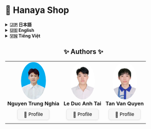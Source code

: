# 🌸 Hanaya Shop

<details>
<summary><strong>🇯🇵 日本語</strong></summary>


## 目次

- [🔗 リンク](#links-jp)
- [🛠️ インストール/セットアップのご案内](#install-jp)
- [概要](#overview-jp)
- [🎯 プロジェクト目的](#goals-jp)
- [🌟 機能](#features-jp)
   - [👤 顧客向け](#customers-jp)
   - [🛠️ 管理者向け](#admin-section)
- [🛠️ 技術スタック](#tech-jp)
   - [💡 ハイライトと実運用効果](#highlights-jp)
- [🔄 CI/CD パイプライン](#cicd-jp)
- [📊 パフォーマンス測定結果](#パフォーマンス測定結果)
- [🗂️ ディレクトリ構成](#structure-jp)
- [🚀 今後の改善点](#future-jp)

## 🔗 リンク <a id="links-jp"></a>

<div align="center">
<table><tr>
<td align="center">🌐 <strong><a href="http://hanayashop.com">Hanaya Shop</a></strong></td>
<td align="center">🎬 <strong><a href="https://youtu.be/MLeE64xe4O0">YouTube デモ</a></strong></td>
</tr></table>
</div>

## 🎯 テスト用アカウント <a id="test-accounts-jp"></a>

**Hanaya Shopを登録前に体験してみてください！** 以下のテストアカウントを使用して、新しいアカウントを作成することなく、すべての顧客向け機能を完全無料でお試しいただけます。

| メールアドレス              | パスワード   | 備考                    |
|-----------------------------|-------------|------------------------|
| testuser0@gmail.com         | 123456789   | 完全無料でご利用可能      |
| testuser1@gmail.com         | 123456789   | 全機能をお試しできます    |
| testuser2@gmail.com         | 123456789   | お気軽にご体験ください    |
| testuser3@gmail.com         | 123456789   | 安心してご利用ください    |
| testuser4@gmail.com         | 123456789   | すべて無料です          |
| testuser5@gmail.com         | 123456789   | ご自由にお使いください    |
| testuser6@gmail.com         | 123456789   | 制限なくご利用可能      |
| testuser7@gmail.com         | 123456789   | 気軽にお試しください      |
| testuser8@gmail.com         | 123456789   | 完全フリーアクセス      |
| testuser9@gmail.com         | 123456789   | 無料体験アカウント      |

💡 **使用方法**: ログインページでいずれかのアカウントでログインし、商品閲覧・購入・チャットボット・多言語切替など、顧客向け機能を自由にお試しください。

## 🛠️ インストール/セットアップのご案内 <a id="install-jp"></a>

-   本番環境（Production）: [DEPLOYMENT_GUIDE.md](./%23GUIDE/DEPLOYMENT_GUIDE.md)
-   開発環境（Developing）: [README_DEV.md](./%23GUIDE/README_DEV.md)

![Hanaya Shop Hero Banner](.github/images/jp/hero-banner.png)
<div align="center">

_メインページのイメージ_

</div>

## 概要 <a id="overview-jp"></a>

ベトナムでは、特に祝祭期に、鮮度が短い花が売れ残り、価値を生む前に廃棄されてしまう課題が存在します。販売機会の逸失と需要とのミスマッチが、事業者の損失と社会的な無駄を生み出しています。

**Hanaya Shop**は、この「もったいない」をテクノロジーで減らすために生まれたオンライン・フラワーショップです。販売者の露出を広げ、顧客との接点を増やし、最適なタイミングで最適な顧客に花を届ける——そのためのプロダクトとして設計されています。直感的なUI/UX、堅牢な在庫・注文・決済ドメイン、運用に耐える管理機能を備え、将来的には販売者と顧客のマッチングをさらに高度化して、廃棄ゼロに近づけることを目指します。

<div align="center">
<img src=".github/images/all/trash1.png" alt="poor flower" width="800"/>

_花の廃棄問題の実態_

</div>

---

## 🎯 プロジェクト目的 <a id="goals-jp"></a>

-   現実の課題（廃棄）に向き合い、販売機会と需要のマッチングを最適化する
-   花屋向けにシンプルで拡張性の高いECプラットフォームを提供し、導入/運用コストを下げる
-   在庫・注文・決済の業務を安全に自動化し、人的ミスを減らす
-   管理者ダッシュボードで売上・在庫・人気商品などを可視化し、意思決定を高速化する
-   将来的な外部連携（決済、地図、通知、レコメンド）に備えた拡張性を確保する

---

## 🌟 機能 <a id="features-jp"></a>

### 👤 顧客向け <a id="customers-jp"></a>

-   商品一覧・詳細、カテゴリ/用途/価格のフィルタリング
-   ベストセラーや特価商品のハイライト表示
-   カート、注文作成、購入履歴
-   多言語切替（日本語/英語/ベトナム語）
-   注文ステータスに応じたメール通知
-   チャットボットによる購買サポート
-   直感的な住所選択（地図API連携）
-   多様な決済手段（代金引換、銀行カード、PayPal）

<div align="center">
<table>
<tr>
<td align="center" width="33%">
<a href=".github/images/jp/customer-features.png" target="_blank">
<img src=".github/images/jp/customer-features.png" alt="Customer Features" width="300"/>
</a>
<br><i>商品一覧・フィルタリング機能</i>
</td>
<td align="center" width="33%">
<a href=".github/images/jp/customer-features2.png" target="_blank">
<img src=".github/images/jp/customer-features2.png" alt="Product Details" width="300"/>
</a>
<br><i>商品詳細・レビュー機能</i>
</td>
<td align="center" width="33%">
<a href=".github/images/jp/customer-features3.png" target="_blank">
<img src=".github/images/jp/customer-features3.png" alt="Cart & Checkout" width="300"/>
</a>
<br><i>カート・チェックアウト</i>
</td>
</tr>
<tr>
<td align="center" width="33%">
<a href=".github/images/jp/chat-bot.png" target="_blank">
<img src=".github/images/jp/chat-bot.png" alt="Chatbot" width="300"/>
</a>
<br><i>AIチャットボットサポート</i>
</td>
<td align="center" width="33%">
<a href=".github/images/jp/email.png" target="_blank">
<img src=".github/images/jp/email.png" alt="Email Notifications" width="300"/>
</a>
<br><i>メール通知システム</i>
</td>
<td align="center" width="33%">
<a href=".github/images/jp/multi-lang.png" target="_blank">
<img src=".github/images/jp/multi-lang.png" alt="Multi-language" width="300"/>
</a>
<br><i>多言語切り替え機能</i>
</td>
</tr>
</table>
</div>


### 🛠️ 管理者向け <a id="admin-section"></a>

-   商品カテゴリ・商品 CRUD（表示/非表示切替含む）
-   注文の承認/キャンセル/ステータス更新、効率的な処理 UI
-   在庫監視（売り切れ/閾値接近の把握）
-   月次売上などのダッシュボード指標・統計
-   顧客管理、購入傾向の把握

<div align="center">
<table>
<tr>
<td align="center" width="50%">
<a href=".github/images/jp/admin-dashboard.png" target="_blank">
<img src=".github/images/jp/admin-dashboard.png" alt="Admin Dashboard" width="400"/>
</a>
<br><i>管理者ダッシュボード・統計</i>
</td>
<td align="center" width="50%">
<a href=".github/images/jp/order.png" target="_blank">
<img src=".github/images/jp/order.png" alt="Order Management" width="400"/>
</a>
<br><i>注文管理・処理画面</i>
</td>
</tr>
</table>
</div>

---

## 🛠️ 技術スタック <a id="tech-jp"></a>

| 技術           | 目的                           |
| -------------- | ------------------------------ |
| PHP 8.2        | バックエンド開発               |
| Laravel 12.2   | PHP バックエンドフレームワーク |
| JavaScript     | フロントエンド開発             |
| Vite           | 高速フロントエンドビルド       |
| Blade          | サーバーサイド UI テンプレート |
| Tailwind CSS   | UI デザイン                    |
| TinyMCE        | リッチテキストエディタ         |
| MySQL          | データベース                   |
| Redis          | キャッシュ・キュー             |
| nginx          | Web サーバー                   |
| Docker         | パッケージ化・デプロイ         |
| GitHub Actions | CI/CD 自動化                   |

### 💡 ハイライトと実運用効果（Highlights & Impact） <a id="highlights-jp"></a>

-   Docker: 環境差異を排除し、1コマンドで導入。本番更新はイメージ差し替えで安全・迅速。
-   SSR + Tailwind: 初期表示が速くSEOに有利。離脱率を抑制し、コンバージョン改善。
-   キュー（Redis）: メール通知や重い処理を非同期化し、応答速度を安定化。
-   チャットボット: 購入前の疑問解消を自動化し、カゴ落ちを削減。
-   TinyMCE: 記事/販促の表現力向上で集客を強化。
-   複数決済（代金引換・カード・PayPal）: 決済ハードルを下げ、成約率を向上。
-   **CI/CD with GitHub Actions**: 自動テスト・品質チェック・デプロイで開発効率とコード品質を大幅向上。

### 🔄 CI/CD パイプライン（GitHub Actions） <a id="cicd-jp"></a>

プロフェッショナルな開発・運用フローを確立するため、最新のGitHub Actionsによる自動化パイプラインを導入：

#### 🧪 **テストスイート（🧪 Test Suite）**
```yaml
📦 スマートキャッシング: Composer・NPM依存関係
🧪 包括的テスト: Laravel PHPUnit（193件 + 543アサーション）
🎨 コード品質: Laravel Pint（自動フォーマット検証）
🔒 セキュリティスキャン: Composer・NPM脆弱性監査
🐳 Dockerビルドテスト: 本番環境完全シミュレーション
📊 自動レポート: テストカバレッジとサマリー生成
⚡ 並列実行で開発フィードバック時間1-2分に短縮
```

#### 🚀 **本番デプロイ（🚀 Production Deploy）**
```yaml
🔍 事前検証: 本番レベル環境でのフルテスト実行
🎯 段階的テスト: unit→feature→integration→performance
🐳 自動化ビルド: multi-stage Docker with セキュリティスキャン
📦 イメージ管理: タグ付け・バージョニング・キャッシュ最適化
🛡️ ゼロダウンタイム: ヘルスチェック・ロールバック機能
� デプロイメント監視: リアルタイム状況レポート
```

#### 💡 **最新CI/CDの効果**
- **🚀 高速化**: 並列処理とキャッシュで50%時間短縮
- **🎯 精度向上**: 本番環境完全シミュレーションテスト
- **🛡️ 安全性**: 多層防御とautomated rollback
- **📊 可視性**: リアルタイム状況とサマリーダッシュボード
- **⚡ 効率化**: スマートトリガーでリソース無駄遣いゼロ
- **🔄 継続改善**: ワークフロー品質監視システム

#### 📊 パフォーマンス測定結果

<div align="center">
<img src=".github/images/all/performance.png" alt="pagespeed.web.dev" width="850"/>

_pagespeed.web.dev_

<img src=".github/images/all/performance2.png" alt="webpagetest.org" width="850"/>

_webpagetest.org_

**_システムパフォーマンス指標_**

</div>

---

## 🗂️ ディレクトリ構成 <a id="structure-jp"></a>

```bash
hanaya-shop/
├── app/                # コントローラー、モデル、サービス
│   ├── Console/        # Artisanコマンド
│   ├── Http/           # コントローラー、ミドルウェア、リクエスト
│   ├── Models/         # モデル
│   ├── Notifications/  # 通知
│   ├── Providers/      # サービスプロバイダー
│   ├── Services/       # サービスクラス
│   └── View/           # Bladeコンポーネント
├── bootstrap/          # Laravel初期化
│   └── cache/          # キャッシュ
├── config/             # システム設定
├── database/           # マイグレーション・シーダー・ファクトリー
│   ├── factories/
│   ├── migrations/
│   ├── seeders/
│   └── sql/
├── deployment/         # 🚀 デプロイメント設定・スクリプト
│   ├── scripts/        # 📜 全デプロイメントスクリプト
│   │   ├── setup-server.sh      # ⚙️ サーバー初期設定
│   │   ├── deploy-production.sh # 🚀 本番デプロイ
│   │   ├── deploy.sh           # 📦 サーバーデプロイ
│   │   ├── update-image.sh     # 🔄 イメージ更新（バックアップ付き）
│   │   ├── update.sh           # ⚡ 高速更新
│   │   ├── auto-backup.sh      # 💾 自動バックアップ
│   │   ├── monitor.sh          # 📊 システム監視
│   │   ├── clear-cache.sh      # 🧹 キャッシュクリア
│   │   ├── verify-deployment.sh # ✅ デプロイ検証
│   │   └── README.md           # 📖 スクリプト説明
│   ├── nginx/          # 🌐 Nginx設定
│   ├── mysql/          # 🗄️ MySQL設定
│   ├── php/            # 🐘 PHP設定
│   ├── supervisor/     # 👷 プロセス管理
│   ├── docker-compose.prod.yml # 🐳 本番Docker設定
│   └── README.md       # 📚 デプロイメントガイド
├── public/             # 画像・エントリポイント
│   ├── build/
│   ├── fixed_resources/
│   ├── images/
│   └── js/
├── resources/          # CSS・JS・Bladeテンプレート・言語
│   ├── css/
│   ├── js/
│   ├── lang/
│   └── views/
├── routes/             # Web/APIルーティング
│   ├── admin.php
│   ├── auth.php
│   ├── console.php
│   ├── user.php
│   └── web.php
├── storage/            # アップロード・ログ
│   ├── framework/
│   └── logs/
├── tests/              # ユニット・機能テスト
│   ├── Feature/
│   └── Unit/
├── .github/            # 🔄 GitHub Actions CI/CD
│   └── workflows/      # ⚙️ 自動化ワークフロー
├── Dockerfile          # Docker設定
├── docker-compose.yml  # Docker環境構築
└── README.md           # ドキュメント
```

## 🚀 今後の改善点 <a id="future-jp"></a>

### I. インフラストラクチャと展開の強化

1. **クラウドインフラのアップグレード**
   - **目的**: AWSまたはAzureサービスを使用してプロジェクトを展開し、スケーラビリティと統合サービスを活用する
   - **現状**: 現在はContaboサービスを使用しており、スケーラビリティが限られている

2. **✅ CI/CDの自動化** ✅
   - **目的**: ソースコード変更時に自動的にデプロイするCI/CDプロセスを強化し、展開時間を短縮
   - **現状**: **完成** - GitHub Actionsを使用した完全自動化パイプラインが導入済み

3. **🔄 セキュリティ強化** 🔄
   - **目的**: SSL証明書を追加し、HTTPSを実装してユーザーセキュリティを向上
   - **現状**: **進行中** - 証明書の基本的な構造は存在するが完全には実装されていない

### II. ユーザーエクスペリエンスの向上

4. **🔄 AI強化型チャットボット** 🔄
   - **目的**: ChatGPT APIを使用してチャットボットを改良し、よりスマートな応答とユーザーの説明から商品を推薦する機能を実現
   - **現状**: **進行中** - 事前定義されたシナリオに基づく基本的なチャットボットが存在

5. **地図APIの統合**
   - **目的**: Maps APIを追加して、顧客と配送スタッフが正確に位置を特定できるようにする
   - **現状**: 地図連携は実装されていない

6. **🔄 インタラクティブ機能** 🔄
   - **目的**: ショート動画、ミニゲーム、クーポンを追加して、買い物中のエンゲージメントを高める
   - **現状**: **進行中** - これらのインタラクティブ機能はまだ実装されていない

7. **注文追跡の強化**
   - **目的**: 注文追跡機能と配送スタッフ向け追跡ページを追加
   - **現状**: 詳細な追跡なしの基本的な注文管理が存在

### III. 管理・運用の改善

8. **管理者向け静的コンテンツ管理**
   - **目的**: fixed-resources内の画像やテキストを管理するための管理ページを追加し、コンテンツ編集を容易にする
   - **現状**: 静的リソースは`public/fixed_resources`に保存されているが、管理インターフェースがない

9. **動的コンテンツの多言語対応**
   - **目的**: データベースに保存されているコンテンツに対する多言語機能を開発
   - **現状**: 現在は静的コンテンツのみが複数言語に対応

10. **商品分類のためのOOP適用**
    - **目的**: 商品タイプをより良く管理するためにOOPでコードアーキテクチャを改善
    - **現状**: 商品モデルの構造は存在するが階層的な実装はされていない

### IV. ビジネスと拡張の改善

11. **実際の決済連携**
    - **目的**: 銀行や電子ウォレットと連携して実際の決済処理を行う
    - **現状**: PaymentServiceの構造は存在するが、実際の決済ゲートウェイとの連携はない

12. **マーケットプレイス展開**
    - **目的**: 単一ショップではなく、複数の出店者を持つEコマースプラットフォームに発展
    - **現状**: 現在は単一店舗モデルとして運営

---

</details>

<details>
<summary><strong>🇺🇸 English</strong></summary>

## Table of Contents

-   [🔗 Links](#links-en)
-   [🛠️ Installation / Setup](#install-en)
-   [Overview](#overview-en)
-   [🎯 Project Goals](#goals-en)
-   [🌟 Features](#features-en)
    -   [👤 For Customers](#customers-en)
    -   [🛠️ For Admins](#admin-en)
-   [🛠️ Technologies Used](#tech-en)
    -   [💡 Highlights & Real-world Impact](#highlights-en)
-   [🗂️ Project Structure](#structure-en)
-   [🚀 Future Improvements](#future-en)

## 🔗 Links <a id="links-en"></a>

<div align="center">
<table><tr>
<td align="center">🌐 <strong><a href="http://hanayashop.com">Hanaya Shop</a></strong></td>
<td align="center">🎬 <strong><a href="https://youtu.be/MLeE64xe4O0">YouTube Demo</a></strong></td>
</tr></table>
</div>

## 🎯 Test Accounts <a id="test-accounts-en"></a>

**Experience Hanaya Shop before registering!** Use one of the following test accounts to explore all customer features completely free without creating a new account.

| Email                      | Password    | Note                              |
|----------------------------|-------------|-----------------------------------|
| testuser0@gmail.com        | 123456789   | Completely free to use            |
| testuser1@gmail.com        | 123456789   | Try all features                  |
| testuser2@gmail.com        | 123456789   | Feel free to explore              |
| testuser3@gmail.com        | 123456789   | Safe to use                       |
| testuser4@gmail.com        | 123456789   | Everything is free                |
| testuser5@gmail.com        | 123456789   | Use freely                        |
| testuser6@gmail.com        | 123456789   | No restrictions                   |
| testuser7@gmail.com        | 123456789   | Casual testing welcome            |
| testuser8@gmail.com        | 123456789   | Full free access                  |
| testuser9@gmail.com        | 123456789   | Free trial account                |

💡 **How to use**: Log in with any of these accounts on the login page and freely explore all customer features such as browsing, purchasing, chatbot, and language switching.

## 🛠️ Installation / Setup <a id="install-en"></a>

-   Production guide: [DEPLOYMENT_GUIDE.md](./%23GUIDE/DEPLOYMENT_GUIDE.md)
-   Development guide: [README_DEV.md](./%23GUIDE/README_DEV.md)

![Hanaya Shop Hero Banner](.github/images/en/hero-banner.png)
<div align="center">

_Main page visualization_

</div>

## Overview <a id="overview-en"></a>

In Vietnam, especially during holidays, many fresh flowers are wasted because freshness is short and buyers are not reached in time. This mismatch between supply and demand hurts sellers and creates social waste.

**Hanaya Shop** is built to tackle this real problem. It expands exposure for sellers, increases buyer touchpoints, and helps every flower meet the right customer at the right time. With modern, intuitive UX, a reliable Laravel backend, SSR-first rendering, and a pragmatic domain model for inventory, orders, and payments, the platform is production-ready and designed to evolve toward smarter buyer–seller matching and near-zero waste.

<div align="center">
<img src=".github/images/all/trash1.png" alt="poor flower" width="800"/>

_Real-world image of flower waste problem_

</div>

---

## 🎯 Project Goals <a id="goals-en"></a>

-   Confront the real-world waste problem by improving the match between supply and demand
-   Offer a simple, extensible platform that lowers deployment and operating costs for flower shops
-   Automate inventory, ordering, and payments safely to reduce human error
-   Provide actionable insights via dashboards (revenue, stock, best-sellers) to speed decision-making
-   Keep the architecture open for future integrations (payments, maps, notifications, recommendations)

---

## 🌟 Features <a id="features-en"></a>

### 👤 For Customers <a id="customers-en"></a>

-   Product catalog and details with category/occasion/price filters
-   Best-seller and special-deal highlights
-   Cart, checkout, and order history
-   Multi-language switching (e.g., Japanese/English/Vietnamese)
-   Email notifications for order status updates
-   Chatbot assistance during browsing and checkout
-   Multiple payment options: Cash on Delivery (COD), bank card, PayPal

<div align="center">
<table>
<tr>
<td align="center" width="33%">
<a href=".github/images/en/customer-features.png" target="_blank">
<img src=".github/images/en/customer-features.png" alt="Customer Features" width="300"/>
</a>
<br><i>Product catalog & filtering features</i>
</td>
<td align="center" width="33%">
<a href=".github/images/en/customer-features2.png" target="_blank">
<img src=".github/images/en/customer-features2.png" alt="Product Details" width="300"/>
</a>
<br><i>Product details & review system</i>
</td>
<td align="center" width="33%">
<a href=".github/images/en/customer-features3.png" target="_blank">
<img src=".github/images/en/customer-features3.png" alt="Cart & Checkout" width="300"/>
</a>
<br><i>Cart & Checkout</i>
</td>
</tr>
<tr>
<td align="center" width="33%">
<a href=".github/images/en/chat-bot.png" target="_blank">
<img src=".github/images/en/chat-bot.png" alt="Chatbot" width="300"/>
</a>
<br><i>AI Chatbot Support</i>
</td>
<td align="center" width="33%">
<a href=".github/images/en/email.png" target="_blank">
<img src=".github/images/en/email.png" alt="Email Notifications" width="300"/>
</a>
<br><i>Email Notification System</i>
</td>
<td align="center" width="33%">
<a href=".github/images/en/multi-lang.png" target="_blank">
<img src=".github/images/en/multi-lang.png" alt="Multi-language" width="300"/>
</a>
<br><i>Multi-language Switching</i>
</td>
</tr>
</table>
</div>

### 🛠️ For Admins <a id="admin-en"></a>

-   Category and product CRUD with visibility toggles
-   Efficient order processing (approve/cancel/update status)
-   Inventory monitoring (low-stock alerts)
-   KPIs and dashboards including monthly revenue tracking
-   Customer management and purchasing insights

<div align="center">
<table>
<tr>
<td align="center" width="50%">
<a href=".github/images/en/admin-dashboard.png" target="_blank">
<img src=".github/images/en/admin-dashboard.png" alt="Admin Dashboard" width="400"/>
</a>
<br><i>Admin dashboard & analytics</i>
</td>
<td align="center" width="50%">
<a href=".github/images/en/order.png" target="_blank">
<img src=".github/images/en/order.png" alt="Order Management" width="400"/>
</a>
<br><i>Order management & processing</i>
</td>
</tr>
</table>
</div>

---

## 🛠️ Technologies Used <a id="tech-en"></a>

| Technology     | Purpose                  |
| -------------- | ------------------------ |
| PHP 8.2        | Backend programming      |
| Laravel 12.2   | PHP backend framework    |
| JavaScript     | Frontend programming     |
| Vite           | Fast frontend build tool |
| Blade          | Server-side UI templates |
| Tailwind CSS   | UI design                |
| TinyMCE        | Rich text editor         |
| MySQL          | Database                 |
| Redis          | Cache & queue            |
| nginx          | Web server               |
| Docker Compose | Packaging & deployment   |
| GitHub Actions | CI/CD automation         |

### 💡 Highlights & Real-world Impact <a id="highlights-en"></a>

-   Docker: One-command installs and safe, image-based production updates; eliminates environment drift.
-   SSR + Tailwind: Faster first paint and better SEO; reduces bounce and improves conversion.
-   Queues (Redis): Offloads email and heavy tasks; keeps requests fast and stable.
-   Chatbot: Automates pre-purchase Q&A; reduces cart abandonment.
-   TinyMCE: Better, richer promotional content; improves engagement.
-   Multiple payments (COD, bank card, PayPal): Lowers checkout friction; increases successful payments.
-   **CI/CD with GitHub Actions**: Automated testing, quality checks, and deployment significantly boost development efficiency and code quality.

### 🔄 CI/CD Pipeline (GitHub Actions) <a id="cicd-en"></a>

Established professional development and operations workflow through advanced GitHub Actions automation pipeline:

#### 🧪 **Test Suite (🧪 Test Suite)**
```yaml
📦 Smart Caching: Composer & NPM dependencies optimization
🧪 Comprehensive Testing: Laravel PHPUnit (193 tests + 543 assertions)
🎨 Code Quality: Laravel Pint (automated formatting verification)
🔒 Security Scanning: Composer & NPM vulnerability audits
🐳 Docker Build Testing: Complete production environment simulation
📊 Automated Reports: Test coverage and summary generation
⚡ Parallel execution reduces development feedback to 1-2 minutes
```

#### 🚀 **Production Deploy (🚀 Production Deploy)**
```yaml
🔍 Pre-validation: Full testing in production-level environment
🎯 Staged Testing: unit→feature→integration→performance
🐳 Automated Build: multi-stage Docker with security scanning
📦 Image Management: Tagging, versioning & cache optimization
🛡️ Zero Downtime: Health checks with automated rollback
� Deployment Monitoring: Real-time status reporting
```

#### 💡 **Advanced CI/CD Benefits**
- **🚀 Speed**: Parallel processing & caching reduces time by 50%
- **🎯 Accuracy**: Complete production environment simulation testing
- **🛡️ Security**: Multi-layer defense with automated rollback
- **📊 Visibility**: Real-time status and summary dashboard

#### 📊 Performance Measurement Results

<div align="center">
<img src=".github/images/all/performance.png" alt="pagespeed.web.dev" width="850"/>

_pagespeed.web.dev_

<img src=".github/images/all/performance2.png" alt="webpagetest.org" width="850"/>

_webpagetest.org_

**_System performance metrics_**

</div>

---

## 🗂️ Project Structure <a id="structure-en"></a>

```bash
hanaya-shop/
├── app/                # Controllers, models, services
│   ├── Console/        # Artisan commands
│   ├── Http/           # Controllers, middleware, requests
│   ├── Models/         # Models
│   ├── Notifications/  # Notifications
│   ├── Providers/      # Service providers
│   ├── Services/       # Service classes
│   └── View/           # Blade components
├── bootstrap/          # Laravel initialization
│   └── cache/          # Cache
├── config/             # System configuration
├── database/           # Migrations, seeders, factories
│   ├── factories/
│   ├── migrations/
│   ├── seeders/
│   └── sql/
├── deployment/         # 🚀 Deployment configuration & scripts
│   ├── scripts/        # 📜 All deployment scripts
│   │   ├── setup-server.sh      # ⚙️ Server initial setup
│   │   ├── deploy-production.sh # 🚀 Production deployment
│   │   ├── deploy.sh           # 📦 Server deployment
│   │   ├── update-image.sh     # 🔄 Image update (with backup)
│   │   ├── update.sh           # ⚡ Quick update
│   │   ├── auto-backup.sh      # 💾 Automated backup
│   │   ├── monitor.sh          # 📊 System monitoring
│   │   ├── clear-cache.sh      # 🧹 Cache clearing
│   │   ├── verify-deployment.sh # ✅ Deployment verification
│   │   └── README.md           # 📖 Scripts documentation
│   ├── nginx/          # 🌐 Nginx configuration
│   ├── mysql/          # 🗄️ MySQL configuration
│   ├── php/            # 🐘 PHP configuration
│   ├── supervisor/     # 👷 Process management
│   ├── docker-compose.prod.yml # 🐳 Production Docker setup
│   └── README.md       # 📚 Deployment guide
├── public/             # Images & entry point
│   ├── build/
│   ├── fixed_resources/
│   ├── images/
│   └── js/
├── resources/          # CSS, JS, Blade templates, languages
│   ├── css/
│   ├── js/
│   ├── lang/
│   └── views/
├── routes/             # Web/API routing
│   ├── admin.php
│   ├── auth.php
│   ├── console.php
│   ├── user.php
│   └── web.php
├── storage/            # Uploads, logs
│   ├── framework/
│   └── logs/
├── tests/              # Unit & feature tests
│   ├── Feature/
│   └── Unit/
├── .github/            # 🔄 GitHub Actions CI/CD
│   └── workflows/      # ⚙️ Automation workflows
├── Dockerfile          # Docker configuration
├── docker-compose.yml  # Docker setup
└── README.md           # Documentation
```

## 🚀 Future Improvements <a id="future-en"></a>

### I. Infrastructure & Deployment Enhancements

1. **Cloud Infrastructure Upgrade**
   - **Purpose**: Utilize AWS or Azure services for project deployment, leveraging scalability and integrated services
   - **Current Status**: Currently using Contabo services with limited scalability options

2. **✅ Automated CI/CD** ✅
   - **Purpose**: Enhance CI/CD process to automate deployment when source code changes, reducing deployment time
   - **Current Status**: **Completed** - Full automation pipeline implemented using GitHub Actions

3. **🔄 Enhanced Security** 🔄
   - **Purpose**: Add SSL certificates and implement HTTPS for increased user security
   - **Current Status**: **In Progress** - Basic structure for certificates exists but not fully implemented

### II. User Experience Improvements

4. **🔄 AI-Enhanced Chatbot** 🔄
   - **Purpose**: Improve the chatbot using ChatGPT API for smarter responses and product recommendations from user descriptions
   - **Current Status**: **In Progress** - A basic chatbot exists that works on predefined scenarios

5. **Maps Integration**
   - **Purpose**: Add Maps API to help customers and delivery personnel accurately locate addresses
   - **Current Status**: No map integration implemented

6. **🔄 Interactive Features** 🔄
   - **Purpose**: Add short videos, mini-games, and vouchers to increase engagement during shopping
   - **Current Status**: **In Progress** - These interactive features are not yet implemented

7. **Order Tracking Enhancement**
   - **Purpose**: Add order tracking functionality and a tracking page for delivery personnel
   - **Current Status**: Basic order management exists without detailed tracking

### III. Management & Operational Improvements

8. **Admin Static Content Management**
   - **Purpose**: Add a management page for Images and Text in fixed-resources to facilitate content editing
   - **Current Status**: Static resources are stored in `public/fixed_resources` but lack a management interface

9. **Multi-language for Dynamic Content**
   - **Purpose**: Develop multi-language capability for database-stored content
   - **Current Status**: Currently only static content supports multiple languages

10. **OOP for Product Classification**
    - **Purpose**: Improve code architecture with OOP to better manage product types
    - **Current Status**: Product model structure exists but without full hierarchical implementation

### IV. Business & Expansion Improvements

11. **Real Payment Integration**
    - **Purpose**: Integrate with banks and e-wallets for actual payment processing
    - **Current Status**: PaymentService structure exists but without real payment gateway integration

12. **Marketplace Expansion**
    - **Purpose**: Evolve into an e-commerce platform with multiple sellers instead of a single shop
    - **Current Status**: Currently operating as a single store model

---

</details>

<details>
<summary><strong>🇻🇳 Tiếng Việt</strong></summary>

## Mục lục

-   [🔗 Đường dẫn](#links-vi)
-   [🛠️ Hướng dẫn cài đặt / thiết lập](#install-vi)
-   [Giới thiệu](#overview-vi)
-   [🎯 Mục tiêu dự án](#goals-vi)
-   [🌟 Tính năng](#features-vi)
    -   [👤 Trang người dùng](#customers-vi)
    -   [🛠️ Trang quản trị](#admin-vi)
-   [🛠️ Công nghệ sử dụng](#tech-vi)
    -   [💡 Điểm nổi bật & Hiệu quả thực tế](#highlights-vi)
-   [🗂️ Cấu trúc dự án](#structure-vi)
-   [🚀 Cải tiến trong tương lai](#future-vi)

## 🔗 Đường dẫn <a id="links-vi"></a>

<div align="center">
<table><tr>
<td align="center">🌐 <strong><a href="http://hanayashop.com">Hanaya Shop</a></strong></td>
<td align="center">🎬 <strong><a href="https://youtu.be/MLeE64xe4O0">YouTube Demo</a></strong></td>
</tr></table>
</div>

## 🎯 Tài khoản test <a id="test-accounts-vi"></a>

**Trải nghiệm Hanaya Shop trước khi đăng ký!** Sử dụng một trong những tài khoản test dưới đây để khám phá toàn bộ chức năng dành cho khách hàng hoàn toàn miễn phí mà không cần tạo tài khoản mới.

| Email                      | Mật khẩu    | Ghi chú                           |
|----------------------------|-------------|-----------------------------------|
| testuser0@gmail.com        | 123456789   | Hoàn toàn miễn phí sử dụng        |
| testuser1@gmail.com        | 123456789   | Thử tất cả tính năng              |
| testuser2@gmail.com        | 123456789   | Cứ thoải mái khám phá             |
| testuser3@gmail.com        | 123456789   | An toàn khi sử dụng               |
| testuser4@gmail.com        | 123456789   | Mọi thứ đều miễn phí              |
| testuser5@gmail.com        | 123456789   | Sử dụng tự do                     |
| testuser6@gmail.com        | 123456789   | Không có hạn chế                  |
| testuser7@gmail.com        | 123456789   | Thử nghiệm thoải mái              |
| testuser8@gmail.com        | 123456789   | Truy cập miễn phí đầy đủ          |
| testuser9@gmail.com        | 123456789   | Tài khoản thử nghiệm miễn phí     |

💡 **Cách sử dụng**: Đăng nhập bằng bất kỳ tài khoản nào trong số này trên trang đăng nhập và tự do khám phá các chức năng khách hàng như xem sản phẩm, mua hàng, chatbot, đổi ngôn ngữ.

## 🛠️ Hướng dẫn cài đặt / thiết lập <a id="install-vi"></a>

-   Production: [DEPLOYMENT_GUIDE.md](./%23GUIDE/DEPLOYMENT_GUIDE.md)
-   Developing: [README_DEV.md](./%23GUIDE/README_DEV.md)

![Hanaya Shop Hero Banner](.github/images/vi/hero-banner.png)
<div align="center">

_Hình ảnh trang chủ_

</div>

## Giới thiệu <a id="overview-vi"></a>

Ở Việt Nam, đặc biệt vào các dịp lễ Tết, rất nhiều bông hoa bị bỏ đi do thời gian tươi ngắn và người bán không kịp tiếp cận đúng khách hàng. Sự lệch pha giữa cung và cầu gây lãng phí xã hội và thiệt hại cho người bán.

**Hanaya Shop** được xây dựng để giải quyết vấn đề thực tế đó. Nền tảng giúp mở rộng mức độ hiển thị của cửa hàng, tăng điểm chạm với khách hàng, và đưa mỗi bông hoa đến đúng người, đúng thời điểm. Ứng dụng có UI/UX hiện đại, backend Laravel tin cậy, SSR nhanh, và mô hình nghiệp vụ thực tế cho tồn kho, đơn hàng, thanh toán. Tầm nhìn dài hạn là tăng cường kết nối người bán–người mua, tiến tới giảm thiểu hoa bị lãng phí đến mức thấp nhất.

<div align="center">
<img src=".github/images/all/trash1.png" alt="poor flower" width="800"/>

_Hình ảnh thực tế cho vấn đề hoa bị lãng phí_

</div>

---

## 🎯 Mục tiêu dự án <a id="goals-vi"></a>

-   Trực diện bài toán lãng phí bằng cách tối ưu kết nối cung–cầu và tăng chuyển đổi
-   Cung cấp nền tảng đơn giản, dễ mở rộng, giảm chi phí triển khai/vận hành cho cửa hàng
-   Tự động hóa an toàn các quy trình tồn kho, đặt hàng, thanh toán để giảm sai sót
-   Cung cấp dashboard số liệu (doanh thu, tồn kho, bán chạy) hỗ trợ quyết định nhanh
-   Mở đường cho tích hợp tương lai (thanh toán, bản đồ, thông báo, gợi ý sản phẩm)

---

## 🌟 Tính năng <a id="features-vi"></a>

### 👤 Trang người dùng <a id="customers-vi"></a>

-   Danh mục/chi tiết sản phẩm, lọc theo loại/dịp/giá
-   Nổi bật Best Seller, ưu đãi giảm giá mạnh
-   Giỏ hàng, đặt hàng, lịch sử mua
-   Đổi ngôn ngữ (Nhật/Anh/Việt)
-   Thông báo qua email theo trạng thái đơn hàng
-   Chatbot hỗ trợ tư vấn
-   Thanh toán đa dạng: Thanh toán khi nhận hàng (COD), thẻ ngân hàng, PayPal

<div align="center">
<table>
<tr>
<td align="center" width="33%">
<a href=".github/images/vi/customer-features.png" target="_blank">
<img src=".github/images/vi/customer-features.png" alt="Customer Features" width="300"/>
</a>
<br><i>Danh mục sản phẩm & tính năng lọc</i>
</td>
<td align="center" width="33%">
<a href=".github/images/vi/customer-features2.png" target="_blank">
<img src=".github/images/vi/customer-features2.png" alt="Product Details" width="300"/>
</a>
<br><i>Chi tiết sản phẩm & hệ thống đánh giá</i>
</td>
<td align="center" width="33%">
<a href=".github/images/vi/customer-features3.png" target="_blank">
<img src=".github/images/vi/customer-features3.png" alt="Cart & Checkout" width="300"/>
</a>
<br><i>Giỏ hàng & Thanh toán</i>
</td>
</tr>
<tr>
<td align="center" width="33%">
<a href=".github/images/vi/chat-bot.png" target="_blank">
<img src=".github/images/vi/chat-bot.png" alt="Chatbot" width="300"/>
</a>
<br><i>Hỗ trợ Chatbot AI</i>
</td>
<td align="center" width="33%">
<a href=".github/images/vi/email.png" target="_blank">
<img src=".github/images/vi/email.png" alt="Email Notifications" width="300"/>
</a>
<br><i>Hệ thống thông báo qua email</i>
</td>
<td align="center" width="33%">
<a href=".github/images/vi/multi-lang.png" target="_blank">
<img src=".github/images/vi/multi-lang.png" alt="Multi-language" width="300"/>
</a>
<br><i>Chuyển đổi ngôn ngữ</i>
</td>
</tr>
</table>
</div>

### 🛠️ Trang quản trị <a id="admin-vi"></a>

-   Quản lý danh mục, sản phẩm (CRUD, bật/tắt hiển thị)
-   Xử lý đơn hàng tiện lợi (duyệt/huỷ/cập nhật trạng thái)
-   Theo dõi tồn kho (cảnh báo sắp hết hàng)
-   Thống kê/KPI, theo dõi doanh thu hàng tháng
-   Quản lý khách hàng, phân tích hành vi mua

<div align="center">
<table>
<tr>
<td align="center" width="50%">
<a href=".github/images/vi/admin-dashboard.png" target="_blank">
<img src=".github/images/vi/admin-dashboard.png" alt="Admin Dashboard" width="400"/>
</a>
<br><i>Dashboard quản trị & thống kê</i>
</td>
<td align="center" width="50%">
<a href=".github/images/vi/order.png" target="_blank">
<img src=".github/images/vi/order.png" alt="Order Management" width="400"/>
</a>
<br><i>Quản lý & xử lý đơn hàng</i>
</td>
</tr>
</table>
</div>

---

## 🛠️ Công nghệ sử dụng <a id="tech-vi"></a>

| Công nghệ      | Mục đích sử dụng           |
| -------------- | -------------------------- |
| PHP 8.2        | Lập trình backend          |
| Laravel 12.2   | Framework backend PHP      |
| JavaScript     | Lập trình frontend         |
| Vite           | Build frontend nhanh       |
| Blade          | Giao diện phía server      |
| Tailwind CSS   | Thiết kế giao diện         |
| TinyMCE        | Soạn thảo văn bản nâng cao |
| MySQL          | Cơ sở dữ liệu              |
| Redis          | Cache & queue              |
| nginx          | Web server                 |
| Docker         | Đóng gói & triển khai      |

### 💡 Điểm nổi bật & Hiệu quả thực tế <a id="highlights-vi"></a>

-   Docker: Cài đặt 1 lệnh, cập nhật an toàn bằng cách thay image; loại bỏ sai lệch môi trường.
-   SSR + Tailwind: Hiển thị đầu nhanh, tốt cho SEO; giảm bounce và tăng chuyển đổi.
-   Hàng đợi (Redis): Đẩy email và tác vụ nặng sang nền; giữ request nhanh và ổn định.
-   Chatbot: Tự động giải đáp trước khi mua; giảm tỷ lệ bỏ giỏ hàng.
-   TinyMCE: Nội dung tiếp thị giàu hình ảnh; tăng tương tác.
-   Thanh toán đa dạng (COD, thẻ ngân hàng, PayPal): Giảm ma sát khi checkout; tăng tỉ lệ thanh toán thành công.
-   **CI/CD với GitHub Actions**: Tự động hóa kiểm thử, kiểm tra chất lượng và triển khai, nâng cao đáng kể hiệu quả phát triển và chất lượng code.

### 🔄 Quy trình CI/CD (GitHub Actions) <a id="cicd-vi"></a>

Thiết lập quy trình phát triển và vận hành chuyên nghiệp thông qua pipeline tự động hóa GitHub Actions tiên tiến:

#### 🧪 **Bộ kiểm thử (🧪 Test Suite)**
```yaml
📦 Smart Caching: Tối ưu hóa dependencies Composer & NPM
🧪 Kiểm thử toàn diện: Laravel PHPUnit (193 tests + 543 assertions)
🎨 Chất lượng code: Laravel Pint (xác minh format tự động)
🔒 Quét bảo mật: Kiểm tra lỗ hổng Composer & NPM
🐳 Test Docker Build: Mô phỏng hoàn chỉnh môi trường production
📊 Báo cáo tự động: Tạo coverage và tóm tắt test
⚡ Thực thi song song giảm thời gian phản hồi xuống 1-2 phút
```

#### 🚀 **Triển khai Production (🚀 Production Deploy)**
```yaml
🔍 Xác thực trước: Kiểm thử đầy đủ trong môi trường production-level
🎯 Kiểm thử phân tầng: unit→feature→integration→performance
🐳 Build tự động: multi-stage Docker với quét bảo mật
📦 Quản lý Image: Tagging, versioning & tối ưu cache
🛡️ Zero Downtime: Health checks với rollback tự động
📊 Giám sát triển khai: Báo cáo trạng thái real-time
```

#### 💡 **Lợi ích CI/CD tiên tiến**
- **🚀 Tốc độ**: Xử lý song song & cache giảm 50% thời gian
- **🎯 Độ chính xác**: Kiểm thử mô phỏng hoàn chỉnh môi trường production
- **🛡️ Bảo mật**: Phòng thủ đa tầng với rollback tự động
- **📊 Khả năng quan sát**: Dashboard trạng thái và tóm tắt real-time

### 📊 Kết quả đo hiệu suất

<div align="center">
<img src=".github/images/all/performance.png" alt="pagespeed.web.dev" width="850"/>

_pagespeed.web.dev_

<img src=".github/images/all/performance2.png" alt="webpagetest.org" width="850"/>

_webpagetest.org_

**_Chỉ số hiệu suất hệ thống_**

</div>

---

## 🗂️ Cấu trúc dự án <a id="structure-vi"></a>

```bash
hanaya-shop/
├── #GUIDE/            # 📆 Hướng dẫn triển khai & phát triển
├── app/                # Controller, model, service
│   ├── Console/        # Artisan command
│   ├── Http/           # Controller, middleware, request
│   ├── Models/         # Model
│   ├── Notifications/  # Notification
│   ├── Providers/      # Service provider
│   ├── Services/       # Service class
│   └── View/           # Blade component
├── bootstrap/          # Khởi tạo Laravel
│   └── cache/          # Cache
├── config/             # Cấu hình hệ thống
├── database/           # Migration, seeder, factory
│   ├── factories/
│   ├── migrations/
│   ├── seeders/
│   └── sql/
├── deployment/         # 🚀 Cấu hình & script triển khai
│   ├── nginx/          # 🌐 Cấu hình Nginx
│   ├── mysql/          # 🗄️ Cấu hình MySQL
│   ├── php/            # 🐘 Cấu hình PHP
│   ├── supervisor/     # 👷 Quản lý tiến trình
│   └── docker-compose.prod.yml # 🐳 Thiết lập Docker production
├── docker/             # 🐳 Các file cấu hình Docker
├── public/             # Hình ảnh, entry point
│   ├── build/
│   ├── fixed_resources/
│   ├── images/
│   └── js/
├── resources/          # CSS, JS, Blade template, ngôn ngữ
│   ├── css/
│   ├── js/
│   ├── lang/
│   └── views/
├── routes/             # Tuyến web/API
│   ├── admin.php
│   ├── auth.php
│   ├── console.php
│   ├── user.php
│   └── web.php
├── storage/            # Upload, log
│   ├── framework/
│   └── logs/
├── tests/              # Unit test & feature test
│   ├── Feature/
│   └── Unit/
├── .github/            # 🔄 GitHub Actions CI/CD
│   └── workflows/      # ⚙️ Quy trình tự động hóa
├── Dockerfile          # Cấu hình Docker
├── docker-compose.yml  # Thiết lập Docker
└── README.md           # Tài liệu dự án
```

## 🚀 Cải tiến trong tương lai <a id="future-vi"></a>

### I. Cải tiến hạ tầng và triển khai

1. **Nâng cấp hạ tầng đám mây**
   - **Mục đích**: Sử dụng dịch vụ của AWS hoặc Azure để triển khai dự án, tận dụng khả năng mở rộng và các dịch vụ tích hợp
   - **Hiện trạng**: Hiện đang sử dụng dịch vụ của Contabo với hạn chế về khả năng mở rộng

2. **✅ CI/CD tự động hóa** ✅
   - **Mục đích**: Cải tiến quy trình CI/CD để tự động hóa khi có thay đổi mã nguồn, giúp giảm thời gian triển khai
   - **Hiện trạng**: **Hoàn thành** - Đã triển khai pipeline tự động hóa hoàn chỉnh sử dụng GitHub Actions

3. **🔄 Bảo mật nâng cao** 🔄
   - **Mục đích**: Thêm chứng chỉ SSL và áp dụng HTTPS để tăng tính bảo mật cho người dùng
   - **Hiện trạng**: **Đang tiến hành** - Đã có cấu trúc cơ bản cho chứng chỉ nhưng chưa triển khai đầy đủ

### II. Cải tiến trải nghiệm người dùng

4. **🔄 Nâng cao Chatbot với AI** 🔄
   - **Mục đích**: Cải tiến Chatbot sử dụng API của ChatGPT để trả lời thông minh hơn, có khả năng đề xuất sản phẩm từ mô tả của người dùng
   - **Hiện trạng**: **Đang tiến hành** - Đã có chatbot đơn giản hoạt động dựa trên kịch bản cố định

5. **Tích hợp bản đồ**
   - **Mục đích**: Thêm API Maps giúp khách hàng và người giao dễ dàng xác định vị trí chính xác
   - **Hiện trạng**: Chưa triển khai tích hợp bản đồ

6. **🔄 Tăng tính tương tác** 🔄
   - **Mục đích**: Thêm short video, mini game, voucher để tăng sự hứng thú khi mua hàng
   - **Hiện trạng**: **Đang tiến hành** - Chưa triển khai các tính năng tương tác này
 cao đáng kể hiệu quả phát triển và chất lượng code.

### 🔄 Quy trình CI/CD (GitHub Actions) <a id="cicd-vi"></a>

Thiết lập quy trình phát triển và vận hành chuyên nghiệp thông qua pipeline tự động hóa GitHub Actions tiên tiến:

#### 🧪 **Bộ kiểm thử (🧪 Test Suite)**
```yaml
📦 Smart Caching: Tối ưu hóa dependencies Composer & NPM
🧪 Kiểm thử toàn diện: Laravel PHPUnit (193 tests + 543 assertions)
🎨 Chất lượng code: Laravel Pint (xác minh format tự động)
🔒 Quét bảo mật: Kiểm tra lỗ hổng Composer & NPM
🐳 Test Docker Build: Mô phỏng hoàn chỉnh môi trường production
📊 Báo cáo tự động: Tạo coverage và tóm tắt test
⚡ Thực thi song song giảm thời gian phản hồi xuống 1-2 phút
```

#### 🚀 **Triển khai Production (🚀 Production Deploy)**
```yaml
🔍 Xác thực trước: Kiểm thử đầy đủ trong môi trường production-level
🎯 Kiểm thử phân tầng: unit→feature→integration→performance
🐳 Build tự động: multi-stage Docker với quét bảo mật
📦 Quản lý Image: Tagging, versioning & tối ưu cache
🛡️ Zero Downtime: Health checks với rollback tự động
📊 Giám sát triển khai: Báo cáo trạng thái real-time
```

#### 💡 **Lợi ích CI/CD tiên tiến**
- **🚀 Tốc độ**: Xử lý song song & cache giảm 50% thời gian
- **🎯 Độ chính xác**: Kiểm thử mô phỏng hoàn chỉnh môi trường production
- **🛡️ Bảo mật**: Phòng thủ đa tầng với rollback tự động
- **📊 Khả năng quan sát**: Dashboard trạng thái và tóm tắt real-time

### 📊 Kết quả đo hiệu suất

<div align="center">
<img src=".github/images/all/performance.png" alt="pagespeed.web.dev" width="850"/>

_pagespeed.web.dev_

<img src=".github/images/all/performance2.png" alt="webpagetest.org" width="850"/>

_webpagetest.org_

**_Chỉ số hiệu suất hệ thống_**

</div>

---

## 🗂️ Cấu trúc dự án <a id="structure-vi"></a>

```bash
hanaya-shop/
├── #GUIDE/            # 📆 Hướng dẫn triển khai & phát triển
├── app/                # Controller, model, service
│   ├── Console/        # Artisan command
│   ├── Http/           # Controller, middleware, request
│   ├── Models/         # Model
│   ├── Notifications/  # Notification
│   ├── Providers/      # Service provider
│   ├── Services/       # Service class
│   └── View/           # Blade component
├── bootstrap/          # Khởi tạo Laravel
│   └── cache/          # Cache
├── config/             # Cấu hình hệ thống
├── database/           # Migration, seeder, factory
│   ├── factories/
│   ├── migrations/
│   ├── seeders/
│   └── sql/
├── deployment/         # 🚀 Cấu hình & script triển khai
│   ├── nginx/          # 🌐 Cấu hình Nginx
│   ├── mysql/          # 🗄️ Cấu hình MySQL
│   ├── php/            # 🐘 Cấu hình PHP
│   ├── supervisor/     # 👷 Quản lý tiến trình
│   └── docker-compose.prod.yml # 🐳 Thiết lập Docker production
├── docker/             # 🐳 Các file cấu hình Docker
├── public/             # Hình ảnh, entry point
│   ├── build/
│   ├── fixed_resources/
│   ├── images/
│   └── js/
├── resources/          # CSS, JS, Blade template, ngôn ngữ
│   ├── css/
│   ├── js/
│   ├── lang/
│   └── views/
├── routes/             # Tuyến web/API
│   ├── admin.php
│   ├── auth.php
│   ├── console.php
│   ├── user.php
│   └── web.php
├── storage/            # Upload, log
│   ├── framework/
│   └── logs/
├── tests/              # Unit test & feature test
│   ├── Feature/
│   └── Unit/
├── .github/            # 🔄 GitHub Actions CI/CD
│   └── workflows/      # ⚙️ Quy trình tự động hóa
├── Dockerfile          # Cấu hình Docker
├── docker-compose.yml  # Thiết lập Docker
└── README.md           # Tài liệu dự án
```

## 🚀 Cải tiến trong tương lai <a id="future-vi"></a>

### I. Cải tiến hạ tầng và triển khai

1. **Nâng cấp hạ tầng đám mây**
   - **Mục đích**: Sử dụng dịch vụ của AWS hoặc Azure để triển khai dự án, tận dụng khả năng mở rộng và các dịch vụ tích hợp
   - **Hiện trạng**: Hiện đang sử dụng dịch vụ của Contabo với hạn chế về khả năng mở rộng

2. **✅ CI/CD tự động hóa** ✅
   - **Mục đích**: Cải tiến quy trình CI/CD để tự động hóa khi có thay đổi mã nguồn, giúp giảm thời gian triển khai
   - **Hiện trạng**: **Hoàn thành** - Đã triển khai pipeline tự động hóa hoàn chỉnh sử dụng GitHub Actions

3. **🔄 Bảo mật nâng cao** 🔄
   - **Mục đích**: Thêm chứng chỉ SSL và áp dụng HTTPS để tăng tính bảo mật cho người dùng
   - **Hiện trạng**: **Đang tiến hành** - Đã có cấu trúc cơ bản cho chứng chỉ nhưng chưa triển khai đầy đủ

### II. Cải tiến trải nghiệm người dùng

4. **🔄 Nâng cao Chatbot với AI** 🔄
   - **Mục đích**: Cải tiến Chatbot sử dụng API của ChatGPT để trả lời thông minh hơn, có khả năng đề xuất sản phẩm từ mô tả của người dùng
   - **Hiện trạng**: **Đang tiến hành** - Đã có chatbot đơn giản hoạt động dựa trên kịch bản cố định

5. **Tích hợp bản đồ**
   - **Mục đích**: Thêm API Maps giúp khách hàng và người giao dễ dàng xác định vị trí chính xác
   - **Hiện trạng**: Chưa triển khai tích hợp bản đồ

6. **🔄 Tăng tính tương tác** 🔄
   - **Mục đích**: Thêm short video, mini game, voucher để tăng sự hứng thú khi mua hàng
   - **Hiện trạng**: **Đang tiến hành** - Chưa triển khai các tính năng tương tác này

7. **Cải tiến theo dõi đơn hàng**
   - **Mục đích**: Thêm chức năng theo dõi đơn hàng và trang theo dõi cho người giao hàng
   - **Hiện trạng**: Có quản lý đơn hàng cơ bản nhưng chưa có tracking chi tiết

### III. Cải tiến quản lý và vận hành

8. **Quản lý nội dung tĩnh cho admin**
   - **Mục đích**: Thêm trang quản lý Ảnh, Text trong fixed-resources bên Admin để dễ sửa đổi nội dung
   - **Hiện trạng**: Các tài nguyên tĩnh đã được lưu trong `public/fixed_resources` nhưng chưa có giao diện quản lý

9. **Đa ngôn ngữ cho dữ liệu động**
   - **Mục đích**: Phát triển khả năng đa ngôn ngữ cho cả nội dung được lưu trong cơ sở dữ liệu
   - **Hiện trạng**: Hiện chỉ hỗ trợ đa ngôn ngữ cho nội dung tĩnh

10. **Áp dụng OOP cho phân loại sản phẩm**
    - **Mục đích**: Cải tiến kiến trúc code theo hướng OOP để quản lý tốt hơn các loại mặt hàng
    - **Hiện trạng**: Đã có cấu trúc model sản phẩm nhưng chưa phân cấp đầy đủ

### IV. Cải tiến kinh doanh và mở rộng

11. **Tích hợp thanh toán thực tế**
    - **Mục đích**: Liên kết với ngân hàng, ví điện tử để có hệ thống thanh toán thực tế
    - **Hiện trạng**: Đã có PaymentService nhưng chưa tích hợp với dịch vụ thanh toán thật

12. **Mở rộng thành marketplace**
    - **Mục đích**: Phát triển thành sàn thương mại điện tử với nhiều người bán thay vì một cửa hàng đơn lẻ
    - **Hiện trạng**: Hiện đang vận hành theo mô hình cửa hàng đơn

---

</details>


<div align="center">

   <h2>✨ Authors ✨</h2>

   <table>
      <tr>
         <td align="center">
            <img src=".github/images/all/nghia.jpg" width="80" style="border-radius:50%" alt="Nguyen Trung Nghia"/>
            <br/>
            <b style="font-size:1.18em;">Nguyen Trung Nghia</b><br/>
            <a href="https://nguyentrungnghia1802.github.io/Profile/" style="display:inline-block;padding:7px 20px;margin:7px 0;font-size:1.08em;font-weight:500;background:#f7f7f7;border-radius:7px;border:1.5px solid #e0e0e0;text-decoration:none;color:#222;box-shadow:0 1.5px 6px #0001;transition:background 0.2s;">
              <span style="font-size:1.1em;vertical-align:middle;">👤</span> Profile
            </a>
         </td>
         <td align="center">
            <img src=".github/images/all/tai.jpg" width="80" style="border-radius:50%" alt="Le Duc Anh Tai"/>
            <br/>
            <b style="font-size:1.18em;">Le Duc Anh Tai</b><br/>
            <a href="https://github.com/leducanhtai" style="display:inline-block;padding:7px 20px;margin:7px 0;font-size:1.08em;font-weight:500;background:#f7f7f7;border-radius:7px;border:1.5px solid #e0e0e0;text-decoration:none;color:#222;box-shadow:0 1.5px 6px #0001;transition:background 0.2s;">
              <span style="font-size:1.1em;vertical-align:middle;">👤</span> Profile
            </a>
         </td>
         <td align="center">
            <img src=".github/images/all/quyen.jpg" width="80" style="border-radius:50%" alt="Tan Van Quyen"/>
            <br/>
            <b style="font-size:1.18em;">Tan Van Quyen</b><br/>
            <a href="https://github.com/Nezuko1909" style="display:inline-block;padding:7px 20px;margin:7px 0;font-size:1.08em;font-weight:500;background:#f7f7f7;border-radius:7px;border:1.5px solid #e0e0e0;text-decoration:none;color:#222;box-shadow:0 1.5px 6px #0001;transition:background 0.2s;">
              <span style="font-size:1.1em;vertical-align:middle;">👤</span> Profile
            </a>
         </td>
      </tr>
   </table>
</div>